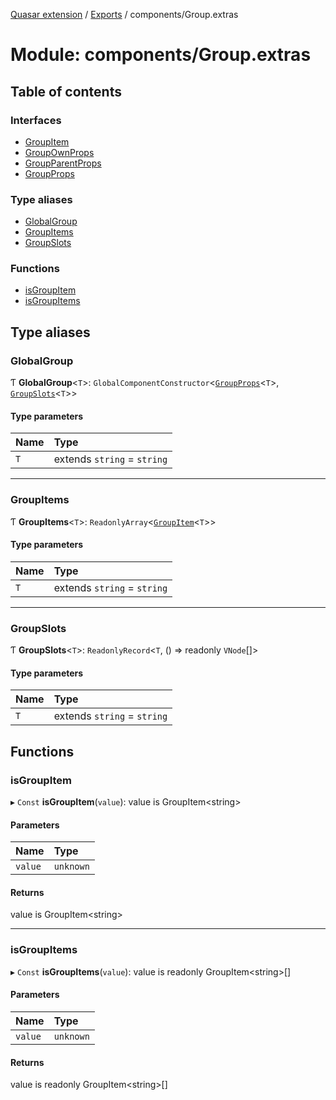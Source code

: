 [Quasar extension](../index.md) / [Exports](../modules.md) / components/Group.extras

# Module: components/Group.extras

## Table of contents

### Interfaces

- [GroupItem](../interfaces/components_Group_extras.GroupItem.md)
- [GroupOwnProps](../interfaces/components_Group_extras.GroupOwnProps.md)
- [GroupParentProps](../interfaces/components_Group_extras.GroupParentProps.md)
- [GroupProps](../interfaces/components_Group_extras.GroupProps.md)

### Type aliases

- [GlobalGroup](components_Group_extras.md#globalgroup)
- [GroupItems](components_Group_extras.md#groupitems)
- [GroupSlots](components_Group_extras.md#groupslots)

### Functions

- [isGroupItem](components_Group_extras.md#isgroupitem)
- [isGroupItems](components_Group_extras.md#isgroupitems)

## Type aliases

### GlobalGroup

Ƭ **GlobalGroup**<`T`\>: `GlobalComponentConstructor`<[`GroupProps`](../interfaces/components_Group_extras.GroupProps.md)<`T`\>, [`GroupSlots`](components_Group_extras.md#groupslots)<`T`\>\>

#### Type parameters

| Name | Type |
| :------ | :------ |
| `T` | extends `string` = `string` |

___

### GroupItems

Ƭ **GroupItems**<`T`\>: `ReadonlyArray`<[`GroupItem`](../interfaces/components_Group_extras.GroupItem.md)<`T`\>\>

#### Type parameters

| Name | Type |
| :------ | :------ |
| `T` | extends `string` = `string` |

___

### GroupSlots

Ƭ **GroupSlots**<`T`\>: `ReadonlyRecord`<`T`, () => readonly `VNode`[]\>

#### Type parameters

| Name | Type |
| :------ | :------ |
| `T` | extends `string` = `string` |

## Functions

### isGroupItem

▸ `Const` **isGroupItem**(`value`): value is GroupItem<string\>

#### Parameters

| Name | Type |
| :------ | :------ |
| `value` | `unknown` |

#### Returns

value is GroupItem<string\>

___

### isGroupItems

▸ `Const` **isGroupItems**(`value`): value is readonly GroupItem<string\>[]

#### Parameters

| Name | Type |
| :------ | :------ |
| `value` | `unknown` |

#### Returns

value is readonly GroupItem<string\>[]
